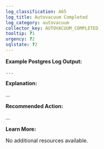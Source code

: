 ```yaml
---
log_classification: A65
log_title: Autovacuum Completed
log_category: autovacuum
collector_key: AUTOVACUUM_COMPLETED
tooltip: ?1
urgency: ?2
sqlstate: ?2
---
```


**Example Postgres Log Output:**

```
...
```

**Explanation:**

...

**Recommended Action:**

...

**Learn More:**

No additional resources available.
